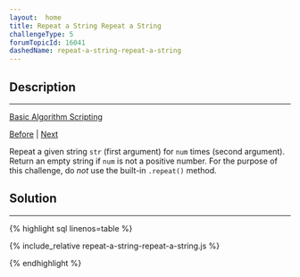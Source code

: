 ```yaml
---
layout:  home
title: Repeat a String Repeat a String
challengeType: 5
forumTopicId: 16041
dashedName: repeat-a-string-repeat-a-string
---
```


<div class="row">
<div class="columnStmt" markdown="1">

## Description
------

[Basic Algorithm Scripting](../basic-algorithm-scripting/README.md) 

[Before](./confirm-the-ending.md)  | [Next](./truncate-a-string.md) 

Repeat a given string `str` (first argument) for `num` times (second argument). Return an empty string if `num` is not a positive number. For the purpose of this challenge, do *not* use the built-in `.repeat()` method.

</div>
<div class="columnSol" markdown="1">

## Solution
------

{% highlight sql linenos=table %}

{% include_relative repeat-a-string-repeat-a-string.js %}

{% endhighlight %}

</div>
</div>


